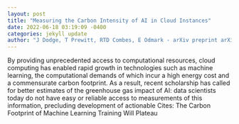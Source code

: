 ```yaml
--- 
layout: post 
title: "Measuring the Carbon Intensity of AI in Cloud Instances" 
date: 2022-06-18 03:19:09 -0400 
categories: jekyll update 
author: "J Dodge, T Prewitt, RTD Combes, E Odmark - arXiv preprint arXiv , 2022" 
--- 
```

By providing unprecedented access to computational resources, cloud computing has enabled rapid growth in technologies such as machine learning, the computational demands of which incur a high energy cost and a commensurate carbon footprint. As a result, recent scholarship has called for better estimates of the greenhouse gas impact of AI: data scientists today do not have easy or reliable access to measurements of this information, precluding development of actionable Cites: The Carbon Footprint of Machine Learning Training Will Plateau
